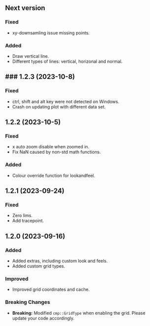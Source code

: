## Next version

### Fixed
- xy-downsamling issue missing points.

### Added
- Draw vertical line.
- Different types of lines: vertical, horizonal and normal.

## ### 1.2.3 (2023-10-8)

### Fixed
- ctrl, shift and alt key were not detected on Windows.
- Crash on updating plot with different data set.

## 1.2.2 (2023-10-5)

### Fixed
- x auto zoom disable when zoomed in.
- Fix NaN caused by non-std math functions.

### Added
- Colour override function for lookandfeel.

## 1.2.1 (2023-09-24)

### Fixed
- Zero lims.
- Add tracepoint.

## 1.2.0 (2023-09-16)

### Added
- Added extras, including custom look and feels.
- Added custom grid types.

### Improved
- Improved grid coordinates and cache.

### Breaking Changes
- **Breaking:** Modified `cmp::GridType` when enabling the grid. Please update your code accordingly.
